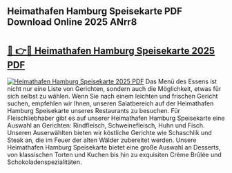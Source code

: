 ## Heimathafen Hamburg Speisekarte PDF Download Online 2025 ANrr8

# <h2><a href="http://gccgzqt.nevu.top/?p=Heimathafen+Hamburg+Speisekarte">🔗 👉🔴 Heimathafen Hamburg Speisekarte 2025 PDF</a></h2>

[![Heimathafen Hamburg Speisekarte 2025 PDF](https://i.imgur.com/dBaPXMq.png)](http://gccgzqt.nevu.top/?p=Heimathafen+Hamburg+Speisekarte)
Das Menü des Essens ist nicht nur eine Liste von Gerichten, sondern auch die Möglichkeit, etwas für sich selbst zu wählen. Wenn Sie nach einem leichten und frischen Gericht suchen, empfehlen wir Ihnen, unseren Salatbereich auf der Heimathafen Hamburg Speisekarte unseres Restaurants zu besuchen. Für Fleischliebhaber gibt es auf unserer Heimathafen Hamburg Speisekarte eine Auswahl an Gerichten: Rindfleisch, Schweinefleisch, Huhn und Fisch. Unseren Auserwählten bieten wir köstliche Gerichte wie Schaschlik und Steak an, die im Feuer der alten Wälder zubereitet werden. Unsere Heimathafen Hamburg Speisekarte bietet eine große Auswahl an Desserts, von klassischen Torten und Kuchen bis hin zu exquisiten Crème Brûlée und Schokoladenspezialitäten.
